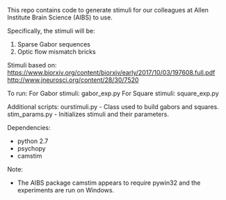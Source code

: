 This repo contains code to generate stimuli for our colleagues at Allen Institute Brain Science (AIBS) to use.

Specifically, the stimuli will be:
1. Sparse Gabor sequences
2. Optic flow mismatch bricks

Stimuli based on: https://www.biorxiv.org/content/biorxiv/early/2017/10/03/197608.full.pdf
http://www.jneurosci.org/content/28/30/7520

To run:
For Gabor stimuli: gabor_exp.py
For Square stimuli: square_exp.py

Additional scripts:
ourstimuli.py - Class used to build gabors and squares.
stim_params.py - Initializes stimuli and their parameters.

Dependencies:
- python 2.7
- psychopy
- camstim

Note:
- The AIBS package camstim appears to require pywin32 and the experiments are run on Windows.

